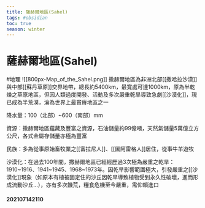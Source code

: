 ```yaml
---
title: 薩赫爾地區(Sahel)
tags: #obsidian 
toc: true
season: winter
---
```

# 薩赫爾地區(Sahel)
#地理
![[800px-Map_of_the_Sahel.png]]
撒赫爾地區為非洲北部[[撒哈拉沙漠]]與中部[[蘇丹草原]]交界地帶，總長約5400km，最寬處可達1000km，原為半乾燥之草原地區，但因人類過度開發、活動及多次嚴重乾旱導致急劇[[沙漠化]]，現已成為半荒漠，淪為世界上最貧瘠地區之一

降水量：100（北部）~600（南部）mm

資源：撒赫爾地區蘊藏及豐富之資源，石油儲量約99億噸，天然氣儲量5萬億立方公尺，各式金屬存儲量亦極為豐富

民族：多為從事原始畜牧業之[[富拉尼人]]、[[圖阿雷格人]]居住，從事牛羊遊牧

沙漠化：在過去100年間，撒赫爾地區已經經歷過3次極為嚴重之乾旱：1910~1916、1941~1945、1968~1973年。因乾旱影響範圍極大，引發嚴重之[[沙漠化]]現象（如原本有植被固定住的沙丘因乾旱導致植物受到永久性破壞，進而形成流動沙丘...），亦有多次饑荒，糧食危機至今嚴重，需仰賴進口

#### 202107142110




